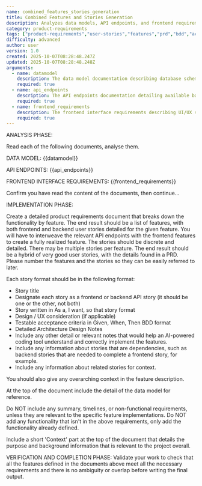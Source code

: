 ```yaml
---
name: combined_features_stories_generation
title: Combined Features and Stories Generation
description: Analyzes data models, API endpoints, and frontend requirements to generate a comprehensive product requirements document with detailed frontend and backend user stories. Creates discrete, numbered features with BDD acceptance criteria, architecture notes, and dependency tracking.
category: product-requirements
tags: ["product-requirements","user-stories","features","prd","bdd","acceptance-criteria","api","frontend","backend"]
difficulty: advanced
author: user
version: 1.0
created: 2025-10-07T08:28:48.247Z
updated: 2025-10-07T08:28:48.248Z
arguments:
  - name: datamodel
    description: The data model documentation describing database schemas, entities, and relationships
    required: true
  - name: api_endpoints
    description: The API endpoints documentation detailing available backend endpoints and their specifications
    required: true
  - name: frontend_requirements
    description: The frontend interface requirements describing UI/UX specifications and user interactions
    required: true
---
```


ANALYSIS PHASE:

Read each of the following documents, analyse them.

DATA MODEL:
{{datamodel}}

API ENDPOINTS:
{{api_endpoints}}

FRONTEND INTERFACE REQUIREMENTS:
{{frontend_requirements}}

Confirm you have read the content of the documents, then continue...

IMPLEMENTATION PHASE:

Create a detailed product requirements document that breaks down the functionality by feature. The end result should be a list of features, with both frontend and backend user stories detailed for the given feature. You will have to interweave the relevant API endpoints with the frontend features to create a fully realized feature. The stories should be discrete and detailed. There may be multiple stories per feature. The end result should be a hybrid of very good user stories, with the details found in a PRD. Please number the features and the stories so they can be easily referred to later.

Each story format should be in the following format:
- Story title
- Designate each story as a frontend or backend API story (it should be one or the other, not both)
- Story written in As a, I want, so that story format
- Design / UX consideration (if applicable)
- Testable acceptance criteria in Given, When, Then BDD format
- Detailed Architecture Design Notes
- Include any other detail or relevant notes that would help an AI-powered coding tool understand and correctly implement the features.
- Include any information about stories that are dependencies, such as backend stories that are needed to complete a frontend story, for example.
- Include any information about related stories for context.

You should also give any overarching context in the feature description.

At the top of the document include the detail of the data model for reference.

Do NOT include any summary, timelines, or non-functional requirements, unless they are relevant to the specific feature implementations.
Do NOT add any functionality that isn't in the above requirements, only add the functionality already defined.

Include a short 'Context' part at the top of the document that details the purpose and background information that is relevant to the project overall.

VERIFICATION AND COMPLETION PHASE:
Validate your work to check that all the features defined in the documents above meet all the necessary requirements and there is no ambiguity or overlap before writing the final output.